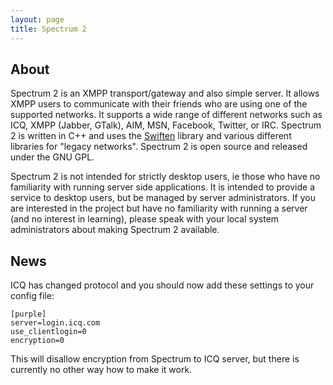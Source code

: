 ```yaml
---
layout: page
title: Spectrum 2
---
```


## About

Spectrum 2 is an XMPP transport/gateway and also simple server.
It allows XMPP users to communicate with their friends who are using one of the supported networks.
It supports a wide range of different networks such as ICQ, XMPP (Jabber, GTalk), AIM, MSN, Facebook, Twitter, or IRC.
Spectrum 2 is written in C++ and uses the [Swiften](http://swift.im/swiften) library and various different libraries for "legacy networks".
Spectrum 2 is open source and released under the GNU GPL.


Spectrum 2 is not intended for strictly desktop users, ie those who have no familiarity with running server side applications.  It is intended to provide a service to desktop users, but be managed by server administrators.  If you are interested in the project but have no familiarity with running a server (and no interest in learning), please speak with your local system administrators about making Spectrum 2 available.

## News

ICQ has changed protocol and you should now add these settings to your config file:

	[purple]
	server=login.icq.com
	use_clientlogin=0
	encryption=0

This will disallow encryption from Spectrum to ICQ server, but there is currently no other way how to make it work.



